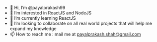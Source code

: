 - 👋 Hi, I’m @payalprakash99
- 👀 I’m interested in ReactJS and NodeJS
- 🌱 I’m currently learning ReactJS
- 💞️ I’m looking to collaborate on all real world projects that will help me expand my knowledge 
- 📫 How to reach me : mail me at payalprakash.shah@gmail.com

<!---
payalprakash99/payalprakash99 is a ✨ special ✨ repository because its `README.md` (this file) appears on your GitHub profile.
You can click the Preview link to take a look at your changes.
--->
